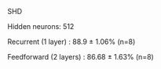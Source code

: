 SHD


Hidden neurons: 512 


Recurrent (1 layer) : 88.9 ± 1.06% (n=8)


Feedforward (2 layers) : 86.68 ±  1.63%  (n=8)
